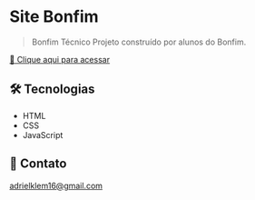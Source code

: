 # Site Bonfim 

<!-- ![preview](./.github/preview.png) img -->

> Bonfim Técnico
Projeto construído por alunos do Bonfim.

[🔗 Clique aqui para acessar](https://adrielklem.github.io/Site-Bonfim)

## 🛠 Tecnologias

- HTML
- CSS
- JavaScript

## 💜 Contato

adrielklem16@gmail.com